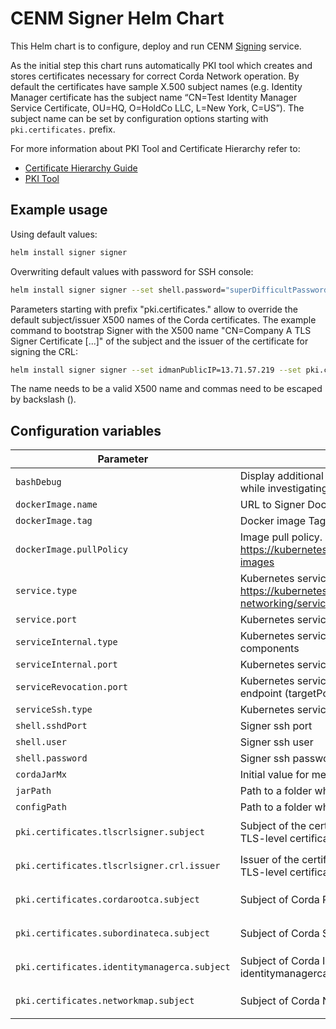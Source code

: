 # CENM Signer Helm Chart

This Helm chart is to configure, deploy and run CENM [Signing](signing-service.md) service.

As the initial step this chart runs automatically PKI tool which creates and stores certificates necessary for correct Corda Network operation.
By default the certificates have sample X.500 subject names (e.g. Identity Manager certificate has the subject name “CN=Test Identity Manager Service Certificate, OU=HQ, O=HoldCo LLC, L=New York, C=US”). The subject name can be set by configuration options starting with `pki.certificates.` prefix.

For more information about PKI Tool and Certificate Hierarchy refer to:

* [Certificate Hierarchy Guide](pki-guide.md)
* [PKI Tool](pki-tool.md)

## Example usage

Using default values:

```bash
helm install signer signer
```

Overwriting default values with password for SSH console:

```bash
helm install signer signer --set shell.password="superDifficultPassword"
```

Parameters starting with prefix "pki.certificates." allow to override the default subject/issuer X500 names of the Corda certificates.
The example command to bootstrap Signer with the X500 name "CN=Company A TLS Signer Certificate [...]" of the subject and the issuer of the certificate for signing the CRL:

```bash
helm install signer signer --set idmanPublicIP=13.71.57.219 --set pki.certificates.tlscrlsigner.subject="CN=Company A TLS Signer Certificate\, OU=HQ\, O=HoldCo LLC\, L=London\, C=UK" --set pki.certificates.tlscrlsigner.crl.issuer="CN=Company A TLS Signer Certificate\, OU=Corda\, O=R3 HoldCo LLC\, L=New York\, C=US"
```

The name needs to be a valid X500 name and commas need to be escaped by backslash (\).

## Configuration variables

| Parameter                                    | Description                                              | Default value         |
| -------------------------------------------- | -------------------------------------------------------- | --------------------- |
| `bashDebug`                                  | Display additional information while running bash scripts (useful while investigating issues) | `false` |
| `dockerImage.name`                           | URL to Signer Docker image                     | `acrcenm.azurecr.io/signer/signer` |
| `dockerImage.tag`                            | Docker image Tag | `1.2` |
| `dockerImage.pullPolicy`                     | Image pull policy. Ref.: https://kubernetes.io/docs/concepts/containers/images/#updating-images | `Always` |
| `service.type`                               | Kubernetes service type, https://kubernetes.io/docs/concepts/services-networking/service/#publishing-services-service-types | `LoadBalancer` |
| `service.port`                               | Kubernetes service port/targetPort for external communication | `10000` |
| `serviceInternal.type`                       | Kubernetes service type for internal communication between CENM components | `LoadBalancer` |
| `serviceInternal.port`                       | Kubernetes service port/targetPort | `5052` |
| `serviceRevocation.port`                     | Kubernetes service port to access Identity Manager's revocation endpoint (targetPort) | `5053` |
| `serviceSsh.type`                            | Kubernetes service type to access Signer ssh console | `LoadBalancer` |
| `shell.sshdPort`                             | Signer ssh port | `2222` |
| `shell.user`                                 | Signer ssh user | `signer` |
| `shell.password`                             | Signer ssh password | `signerP` |
| `cordaJarMx`                                 | Initial value for memory allocation | `1` |
| `jarPath`                                    | Path to a folder which contains Signer jar files | `bin` |
| `configPath`                                 | Path to a folder which contains Signer configuration file | `etc` |
| `pki.certificates.tlscrlsigner.subject`      | Subject of the certificate for signing the CRL for the Corda Node’s TLS-level certificate (alias: tlscrlsigner) | `CN=Test TLS Signer Certificate, OU=HQ, O=HoldCo LLC, L=New York, C=US` |
| `pki.certificates.tlscrlsigner.crl.issuer`   | Issuer of the certificate for signing the CRL for the Corda Node’s TLS-level certificate (alias tlscrlsigner) | `CN=Corda TLS Signer Certificate, OU=Corda, O=R3 HoldCo LLC, L=New York, C=US` |
| `pki.certificates.cordarootca.subject`       | Subject of Corda Root certificate (alias: cordarootca) | `CN=Test Root CA Certificate, OU=HQ, O=HoldCo LLC, L=New York, C=US` |
| `pki.certificates.subordinateca.subject`     | Subject of Corda Subordinate certificate (alias: subordinateca) | `CN=Test Subordinate CA Certificate, OU=HQ, O=HoldCo LLC, L=New York, C=US` |
| `pki.certificates.identitymanagerca.subject` | Subject of Corda Identity Manager certificate (alias: identitymanagerca) | `CN=Test Identity Manager Service Certificate, OU=HQ, O=HoldCo LLC, L=New York, C=US` |
| `pki.certificates.networkmap.subject`        | Subject of Corda Network Map certificate (alias: networkmap)  | `CN=Test Network Map Service Certificate, OU=HQ, O=HoldCo LLC, L=New York, C=US` |
